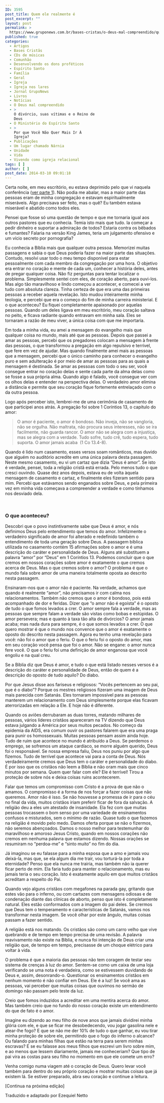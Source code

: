 ```yaml
---
ID: 3595
post_title: Quem ele realmente é
post_excerpt: ""
layout: post
permalink: >
  https://www.gruponews.com.br/bases-cristas/o-deus-mal-compreendido/quem-ele-realmente-e
published: true
categories:
  - Artigos
  - Bases Cristãs
  - CDs de músicas
  - Comunhão
  - Desenvolvendo os dons proféticos
  - Espírito Santo
  - Família
  - Geral
  - Igreja
  - Igreja nos lares
  - Jornal GrupoNews
  - Livros
  - Notícias
  - O Deus mal compreendido
  - >
    O divórcio, suas vítimas e o Reino de
    Deus
  - O Ministério do Espírito Santo
  - >
    Por que Você Não Quer Mais Ir À
    Igreja?
  - Publicações
  - Um lugar chamado Nárnia
  - Unidade
  - Vida
  - Vivendo como igreja relacional
tags: [ ]
author: [ ]
post_date: 2014-03-10 09:01:18
---
```

Certa noite, em meu escritório, eu estava deprimido pelo que vi naquela conferência (<a title="A mentira que falamos" href="http://www.gruponews.com.br/2013/10/a-mentira-que-falamos.html">ver parte 1</a>). Não podia me abalar, mas a maior parte das pessoas eram de minha congregação e estavam espiritualmente miseráveis. Algo precisava ser feito, mas o quê? Eu também estava miserável e abatido como todos eles.

Pensei que fosse só uma questão de tempo e que me tornaria igual aos outros pastores que eu conhecia. Temia isto mais que tudo. Ia começar a pedir dinheiro e suportar a admiração de todos? Estaria contra os bêbados e fumantes? Falaria na versão King James, teria um julgamento ofensivo e um vício secreto por pornografia?

Eu conhecia a Bíblia mais que qualquer outra pessoa. Memorizei muitas passagens e sabia o que Deus poderia fazer na maior parte das situações. Contudo, resolvi usar todo o meu tempo disponível para estar pessoalmente com cada membro da congregação por uma hora. O objetivo era entrar no coração e mente de cada um, conhecer a história deles, antes de pregar qualquer coisa. Não fiz perguntas para tentar localizar o problema. Simplesmente sentei com eles, de coração aberto, para ouvi-los. Mas algo tão maravilhoso e lindo começou a acontecer, e comecei a ver tudo com absoluta clareza. Tinha certeza de que era uma das primeiras pessoas a receber aquela revelação. Isto mudou inteiramente minha teologia, e percebi que era o começo do fim de minha carreira ministerial. E o que aconteceu? Eu fiquei completamente apaixonado por aquelas pessoas. Quando um deles ligava em meu escritório, meu coração saltava no peito, e ficava radiante quando entravam em minha sala. Eles se tornaram a razão de meu viver, a única coisa com que me importaria.

Em toda a minha vida, eu amei a mensagem do evangelho mais que qualquer coisa no mundo, mais até que as pessoas. Depois que passei a amar as pessoas, percebi que os pregadores colocam a mensagem à frente das pessoas, o que transformou a pregação em algo repulsivo e terrível, que fere em vez de ajudar. Mas quando finalmente amei mais as pessoas que a mensagem, percebi que o único caminho para conhecer o evangelho puro e sem adulteração é por meio de amar as pessoas para as quais a mensagem é destinada. Se amar as pessoas com todo o seu ser, você consegue entrar no coração delas e sente cada parte da alma delas como se fosse a sua própria alma. Quando algo é falado, você consegue ver com os olhos delas e entender na perspectiva delas. O verdadeiro amor elimina a distância e permite que seu coração fique fortemente entrelaçado com o da outra pessoa.

Logo após perceber isto, lembrei-me de uma cerimônia de casamento de que participei anos atrás. A pregação foi sobre 1 Coríntios 13, o capítulo do amor:
<blockquote>O amor é paciente, o amor é bondoso. Não inveja, não se vangloria, não se orgulha. Não maltrata, não procura seus interesses, não se ira facilmente, não guarda rancor. O amor não se alegra com a injustiça, mas se alegra com a verdade. Tudo sofre, tudo crê, tudo espera, tudo suporta. O amor jamais acaba  (1 Co 13.4-8).</blockquote>
Quando é lido num casamento, esses versos soam românticos, mas duvido que alguém no auditório acredite em uma única palavra desta passagem. Neste mesmo casamento, eu vi um cartaz que dizia “Deus é amor”. Se isto é verdade, pensei, toda a religião cristã está errada. Pelo menos tudo o que cresci ouvindo. Quase dez anos depois, estava eu de volta àquela mensagem de casamento e cartaz, e finalmente eles fizeram sentido para mim. Percebi que estávamos sendo enganados sobre Deus, e pela primeira vez em minha vida começava a compreender a verdade e como tínhamos nos desviado dela.

&nbsp;
<h3>O que aconteceu?</h3>
Descobri que o povo instintivamente sabe que Deus é amor, e nós definimos Deus pelo entendimento que temos do amor. Infelizmente o verdadeiro significado de amor foi alterado e redefinido também o entendimento de toda uma geração sobre Deus. A passagem bíblica utilizada no casamento contém 15 afirmações sobre o amor e é uma descrição do caráter e personalidade de Deus. Alguns até substituem a palavra “amor” por “Deus” em 1 Coríntios 13. Podemos concluir que o que cremos em nossos corações sobre amor é exatamente o que cremos acerca de Deus. Mas o que cremos sobre o amor? O problema é que o mundo fala sobre amor de uma maneira totalmente oposta ao descrito nesta passagem.

Ensinaram-nos que o amor não é paciente. Na verdade, achamos que quando é realmente “amor”, não precisamos ir com calma nos relacionamentos. Também não cremos que o amor é bondoso, pois está acompanhado de dor e feridas. Dizer que “o amor não é egoísta” é o oposto de tudo o que fomos levados a crer. O amor sempre fala a verdade, mas as pessoas que sempre falam a verdade são vistas como bobas e estúpidas. O amor persevera; mas e quanto à taxa tão alta de divórcios? O amor jamais acaba; mas nada dura para sempre, é o que somos levados a crer. O que quero mostrar é que o mundo nos convence que o amor é exatamente o oposto do descrito nesta passagem. Agora eu tenho uma revelação para você: não foi o amor que o feriu. O que o feriu foi o oposto do amor, mas em seu coração você pensa que foi o amor. Não se engane: o amor nunca fere você. O que o feriu foi uma definição de amor enganosa que você engoliu e na qual creu.

Se a Bíblia diz que Deus é amor, e tudo o que está listado nesses versos é a descrição do caráter e personalidade de Deus, então de quem é a descrição do oposto de tudo aquilo? Do diabo.

Por que Jesus disse aos fariseus e religiosos: “Vocês pertencem ao seu pai, que é o diabo”? Porque os mestres religiosos fizeram uma imagem de Deus mais parecida com Satanás. Eles tornaram impossível para as pessoas manterem um relacionamento com Deus simplesmente porque elas ficavam aterrorizadas em relação a Ele. E hoje não é diferente.

Quando os aviões derrubaram as duas torres, matando milhares de pessoas, vários líderes cristãos apareceram na TV dizendo que Deus estava julgando a América por seus muitos pecados. No começo da epidemia da AIDS, era comum ouvir os pastores falarem que era uma praga para punir os homossexuais. Muitas pessoas pensam assim ainda hoje. Tudo de ruim que acontece no mundo é atribuído a Deus. Se perdemos o emprego, se sofremos um ataque cardíaco, se morre alguém querido, Deus foi o responsável. Se nossa empresa faliu, Deus nos puniu por algo que fizemos. Tudo de terrível que acontece vai para a conta de Deus. Nós verdadeiramente cremos que Deus tem o caráter e personalidade do diabo. É por isso que os cristãos não leem a Bíblia e não oram mais que cinco minutos por semana. Quem quer falar com ele? Ele é terrível! Tirou a proteção de sobre nós e deixa coisas ruins acontecerem.

Falar que temos um compromisso com Cristo é a prova de que não o amamos. O compromisso é a forma de nos forçar a fazer coisas que não queremos. Amor não é isso. Se não houvesse a promessa de ir para o céu no final da vida, muitos cristãos iriam preferir ficar de fora da salvação. A religião deu a eles um atestado de insanidade. Ela fez com que muitas pessoas trocassem o bom senso por uma variedade de ensinamentos confusos e misturados, sem o mínimo de razão. Quase tudo o que fazemos na religião é movido pelo medo. Damos oferta porque se não o fizermos, não seremos abençoados. Damos o nosso melhor para testemunhar do maravilhoso e amoroso Jesus Cristo, quando em nossos corações não cremos em nenhuma palavra que estamos dizendo. Nossas orações se resumiram no “perdoa-me” e “sinto muito” no fim do dia.

Já imaginou se eu falasse para a minha esposa que a amo e jamais vou deixá-la, mas que, se ela algum dia me trair, vou torturá-la por toda a eternidade? Penso que ela nunca me trairia, mas também não ia querer ficar perto de mim. Ela faria tudo para manter o relacionamento, mas eu jamais teria o seu coração. Isto é exatamente aquilo em que muitos cristãos acreditam a respeito do Pai.

Quando vejo alguns cristãos com megafones na parada gay, gritando que estes vão para o inferno, ou com cartazes com mensagens odiosas e de condenação diante das clínicas de aborto, penso que isto é completamente natural. Eles estão conformados com a imagem do pai deles. Se crermos que Deus tem o temperamento e características de Satanás, vamos nos transformar nesta imagem. Se você olhar por este ângulo, muitas coisas passam a fazer sentido.

A religião está nos matando. Os cristãos são como um carro velho que vive quebrando e de tempo em tempo precisa de uma revisão. A palavra reavivamento não existe na Bíblia, e nunca foi intenção de Deus criar uma religião que, de tempo em tempo, precisasse de um choque elétrico para voltar à vida.

O problema é que a maioria das pessoas não tem coragem de testar seu sistema de crenças à luz do amor. Sentem-se como um caixa de uma loja verificando se uma nota é verdadeira, como se estivessem duvidando de Deus e, assim, desonrando-o. Questionar os ensinamentos cristãos em nenhum momento é não confiar em Deus. Ele é a luz! Se você ama as pessoas, vai perceber que muitas coisas que ouvimos no sermão de domingo não passam pelo teste da luz.

Creio que fomos induzidos a acreditar em uma mentira acerca do amor. Mas também creio que no fundo do nosso coração existe um entendimento do que de fato é o amor.

Imagine eu dizendo ao meu filho de nove anos que jamais dividirei minha glória com ele, e que se ficar me desobedecendo, vou jogar gasolina nele e atear-lhe fogo? E que se não me der 10% de tudo o que ganhar, eu vou tirar minha proteção de sobre ele, permitindo que o fogo do inferno o alcance? Ou falando para minhas filhas que estão na terra para serem minhas escravas? E se eu falasse aos meus filhos que escrevi um livro sobre mim, e ao menos que lessem diariamente, jamais me conheceriam? Que tipo de pai vira as costas para seu filho no momento em que ele comete um erro?

Venha comigo numa viagem até o coração de Deus. Quero levar você também para dentro do seu próprio coração e mostrar muitas coisas que já existem lá. Se estiver preparado, abra seu coração e continue a leitura.

[Continua na próxima edição]
<p class="pebio">Traduzido e adaptado por Ezequiel Netto</p>